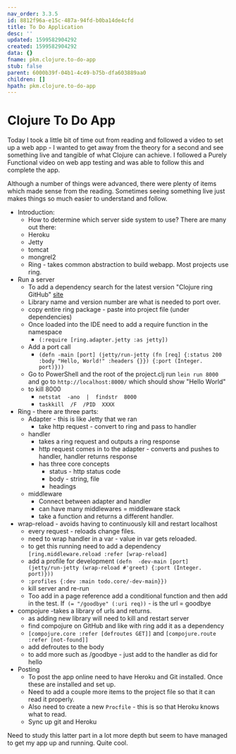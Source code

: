 ```yaml
---
nav_order: 3.3.5
id: 8812f96a-e15c-487a-94fd-b0ba14de4cfd
title: To Do Application
desc: ''
updated: 1599582904292
created: 1599582904292
data: {}
fname: pkm.clojure.to-do-app
stub: false
parent: 6000b39f-04b1-4c49-b75b-dfa603889aa0
children: []
hpath: pkm.clojure.to-do-app
---
```

# Clojure To Do App

Today I took a little bit of time out from reading and followed a video to set up a web app - I wanted to get away from the theory for a second and see something live and tangible of what Clojure can achieve. I followed a Purely Functional video on web app testing and was able to follow this and complete the app.

Although a number of things were advanced, there were plenty of items which made sense from the reading. Sometimes seeing something live just makes things so much easier to understand and follow.

- Introduction:
  - How to determine which server side system to use? There are many out there:
  - Heroku
  - Jetty
  - tomcat
  - mongrel2
  - Ring - takes common abstraction to build webapp. Most projects use ring.
- Run a server
  - To add a dependency search for the latest version "Clojure ring GitHub" [site](https://github.com/ens100/Learning-Clojure/blob/master/post/2020-08-10.md)
  - Library name and version number are what is needed to port over.
  - copy entire ring package - paste into project file (under dependencies)
  - Once loaded into the IDE need to add a  require function in the namespace
    - `(:require [ring.adapter.jetty :as jetty])`
  - Add a port call
    - `(defn -main [port] (jetty/run-jetty (fn [req] {:status 200 :body "Hello, World!" :headers {}}) {:port (Integer. port)}))`
  - Go to PowerShell and the root of the project.clj run `lein run 8000`  and go to `http://localhost:8000/` which should show "Hello World"
  - to kill 8000 
    - `netstat  -ano  |  findstr  8000`
    - `taskkill  /F  /PID  XXXX`
- Ring - there are three parts:
  - Adapter - this is like Jetty that we ran
    - take http request - convert to ring and pass to handler
  - handler
    - takes a ring request and outputs a ring response
    - http request comes in to the adapter - converts and pushes to handler, handler returns response
    - has three core concepts
      - status - http status code
      - body - string, file
      - headings
  - middleware
    - Connect between adapter and handler
    - can have many middlewares = middleware stack
    - take a function and returns a different handler.
- wrap-reload - avoids having to continuously kill and restart localhost
  - every request - reloads change files.
  - need to wrap handler in a var - value in var gets reloaded.
  - to get this running need to add a dependency  `[ring.middleware.reload :refer [wrap-reload]`
  - add a profile for development `(defn  -dev-main [port]  (jetty/run-jetty (wrap-reload #'greet) {:port (Integer. port)}))`
  - `:profiles {:dev :main todo.core/-dev-main}})`
  - kill server and re-run
  - Too add in a page reference add a conditional function and then add in the test. If` (= "/goodbye" (:uri req))` - is the url = goodbye
- compojure -takes a library of urls and returns.
  - as adding  new library will need to kill and restart server
  - find compojure on GitHub and like with ring add it as a dependency
  - `[compojure.core :refer [defroutes GET]]` and `[compojure.route :refer [not-found]]`
  - add defroutes to the body
  - to add more such as /goodbye - just add to the handler as did for hello
- Posting
  - To post the app online need to have Heroku and Git installed. Once these are installed and set up.
  - Need to add a couple more items to the project file so that it can read it properly.
  - Also need to create a new `Procfile` - this is so that Heroku knows what to read.
  - Sync up git and Heroku

Need to study this latter part in a lot more depth but seem to have managed to get my app up and running. Quite cool.
